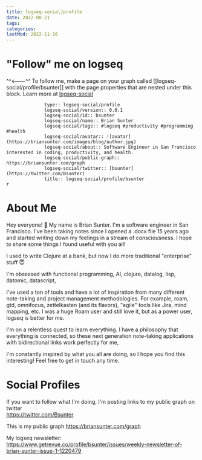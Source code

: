 ```yaml
---
title: logseq-social/profile
date: 2022-08-21
tags:
categories:
lastMod: 2022-11-16
---
```

# "Follow" me on logseq

^^<---^^ To follow me, make a page on your graph called [[logseq-social/profile/bsunter]] with the page properties that are nested under this block. Learn more at [logseq-social](https://briansunter.com/graph/#/page/logseq-social)

```		  public:: true
			  type:: logseq-social/profile
			  logseq-social/version:: 0.0.1
			  logseq-social/id:: bsunter
			  logseq-social/name:: Brian Sunter
			  logseq-social/tags:: #logseq #productivity #programming #health
			  logseq-social/avatar:: ![avatar](https://briansunter.com/images/blog/author.jpg)
			  logseq-social/about:: Software Engineer in San Francisco interested in coding, productivity, and health.
			  logseq-social/public-graph:: https://briansunter.com/graph
			  logseq-social/twitter:: [bsunter](https://twitter.com/Bsunter)
			  title:: logseq-social/profile/bsunter
r
```

# About Me

Hey everyone! 👋 My name is Brian Sunter. I'm a software engineer in San Francisco.  I've been taking notes since I opened a .docx file 15 years ago and started writing down my feelings in a stream of consciousness.  I hope to share some things I found useful with you all!

I used to write Clojure at a bank, but now I do more traditional "enterprise" stuff 😇

I'm obsessed with functional programming, AI, clojure, datalog, lisp, datomic, datascript,

I've used a ton of tools and have a lot of inspiration from many different note-taking and project management methodologies. For example, roam, gtd, omnifocus, zettelkasten (and its flavors), "agile" tools like Jira, mind mapping, etc. I was a huge Roam user and still love it, but as a power user, logseq is better for me.

I'm on a relentless quest to learn everything. I have a philosophy that everything is connected, so these next generation note-taking applications with bidirectional links work perfectly for me,

I'm constantly inspired by what you all are doing, so I hope you find this interesting! Feel free to get in touch any time.

# Social Profiles

If you want to follow what I'm doing, I'm posting links to my public graph on twitter   
https://twitter.com/Bsunter

This is my public graph https://briansunter.com/graph

My logseq newsletter: https://www.getrevue.co/profile/bsunter/issues/weekly-newsletter-of-brian-sunter-issue-1-1220479
